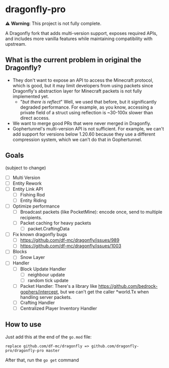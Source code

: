 # dragonfly-pro
⚠️ **Warning**: This project is not fully complete.

A Dragonfly fork that adds multi-version support, exposes required APIs, and includes more vanilla features while maintaining compatibility with upstream.

## What is the current problem in original the Dragonfly?
- They don't want to expose an API to access the Minecraft protocol, which is good, but it may limit developers from using packets since Dragonfly's abstraction layer for Minecraft packets is not fully implemented yet.
  - "_but there is reflect_"
    Well, we used that before, but it significantly degraded performance. For example, as you know, accessing a private field of a struct using reflection is ~30-100x slower than direct access.
- We want to merge good PRs that were never merged in Dragonfly.
- Gophertunnel's multi-version API is not sufficient. For example, we can't add support for versions below 1.20.60 because they use a different compression system, which we can't do that in Gophertunnel.

## Goals
(subject to change)
- [ ] Multi Version
- [ ] Entity Rework
- [ ] Entity Link API
  - [ ] Fishing Rod
  - [ ] Entity Riding
- [ ] Optimize performance
  - [ ] Broadcast packets (like PocketMine): encode once, send to multiple recipients.
  - [ ] Packet caching for heavy packets
    - [ ] packet.CraftingData
- [ ] Fix known dragonfly bugs
  - [ ] https://github.com/df-mc/dragonfly/issues/989
  - [ ] https://github.com/df-mc/dragonfly/issues/1003
- [ ] Blocks
  - [ ] Snow Layer
- [ ] Handler
  - [ ] Block Update Handler
    - [ ] neighbour update
    - [ ] random tick update
  - [ ] Packet Handler: There's a library like https://github.com/bedrock-gophers/intercept, but we can't get the caller *world.Tx when handling server packets.
  - [ ] Crafting Handler
  - [ ] Centralized Player Inventory Handler

## How to use
Just add this at the end of the `go.mod` file:
```
replace github.com/df-mc/dragonfly => github.com/dragonfly-pro/dragonfly-pro master
```
After that, run the `go get` command
